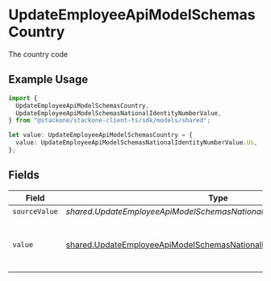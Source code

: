 # UpdateEmployeeApiModelSchemasCountry

The country code

## Example Usage

```typescript
import {
  UpdateEmployeeApiModelSchemasCountry,
  UpdateEmployeeApiModelSchemasNationalIdentityNumberValue,
} from "@stackone/stackone-client-ts/sdk/models/shared";

let value: UpdateEmployeeApiModelSchemasCountry = {
  value: UpdateEmployeeApiModelSchemasNationalIdentityNumberValue.Us,
};
```

## Fields

| Field                                                                                                                                                     | Type                                                                                                                                                      | Required                                                                                                                                                  | Description                                                                                                                                               | Example                                                                                                                                                   |
| --------------------------------------------------------------------------------------------------------------------------------------------------------- | --------------------------------------------------------------------------------------------------------------------------------------------------------- | --------------------------------------------------------------------------------------------------------------------------------------------------------- | --------------------------------------------------------------------------------------------------------------------------------------------------------- | --------------------------------------------------------------------------------------------------------------------------------------------------------- |
| `sourceValue`                                                                                                                                             | *shared.UpdateEmployeeApiModelSchemasNationalIdentityNumberSourceValue*                                                                                   | :heavy_minus_sign:                                                                                                                                        | N/A                                                                                                                                                       |                                                                                                                                                           |
| `value`                                                                                                                                                   | [shared.UpdateEmployeeApiModelSchemasNationalIdentityNumberValue](../../../sdk/models/shared/updateemployeeapimodelschemasnationalidentitynumbervalue.md) | :heavy_minus_sign:                                                                                                                                        | The ISO3166-1 Alpha2 Code of the Country                                                                                                                  | US                                                                                                                                                        |
